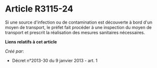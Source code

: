 # Article R3115-24

Si une source d'infection ou de contamination est découverte à bord d'un moyen de transport, le préfet fait procéder à une
inspection du moyen de transport et prescrit la réalisation des mesures sanitaires nécessaires.

**Liens relatifs à cet article**

_Créé par_:

  - Décret n°2013-30 du 9 janvier 2013 - art. 1
